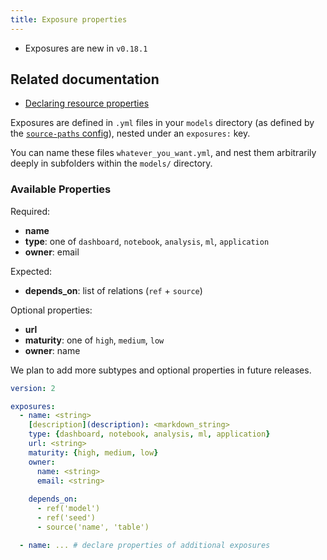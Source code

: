 ```yaml
---
title: Exposure properties
---
```


<Changelog>

* Exposures are new in `v0.18.1`

</Changelog>

## Related documentation
- [Declaring resource properties](declaring-properties)

Exposures are defined in `.yml` files in your `models` directory (as defined by the [`source-paths` config](source-paths)), nested under an `exposures:` key.

You can name these files `whatever_you_want.yml`, and nest them arbitrarily deeply in subfolders within the `models/` directory.

### Available Properties

Required:
- **name**
- **type**: one of `dashboard`, `notebook`, `analysis`, `ml`, `application`
- **owner**: email

Expected:
- **depends_on**: list of relations (`ref` + `source`)

Optional properties:
- **url**
- **maturity**: one of `high`, `medium`, `low`
- **owner**: name

We plan to add more subtypes and optional properties in future releases.

<File name='data/<filename>.yml'>

```yml
version: 2

exposures:
  - name: <string>
    [description](description): <markdown_string>
    type: {dashboard, notebook, analysis, ml, application}
    url: <string>
    maturity: {high, medium, low}
    owner:
      name: <string>
      email: <string>
    
    depends_on:
      - ref('model')
      - ref('seed')
      - source('name', 'table')

  - name: ... # declare properties of additional exposures
```
</File>

